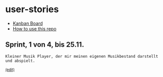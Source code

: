 # user-stories

- [Kanban Board](https://huboard.com/peermusic/user-stories/)
- [How to use this repo](https://github.com/peermusic/user-stories/blob/master/CONTRIBUTING.md)

## Sprint, 1 von 4, bis 25.11.

    Kleiner Musik Player, der mir meinen eigenen Musikbestand darstellt und abspielt.

 <sub>[(edit)](https://github.com/peermusic/user-stories/edit/master/README.md)</sub>

